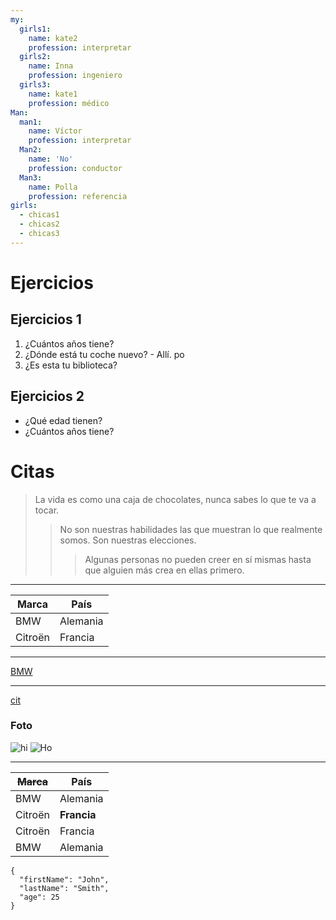 ```yaml
---
my:
  girls1:
    name: kate2
    profession: interpretar
  girls2:
    name: Inna
    profession: ingeniero
  girls3:
    name: kate1
    profession: médico
Man:
  man1:
    name: Víctor
    profession: interpretar
  Man2:
    name: 'No'
    profession: conductor
  Man3:
    name: Polla
    profession: referencia
girls:
  - chicas1
  - chicas2
  - chicas3
---
```


# Ejercicios

## Ejercicios 1

1. ¿Cuántos años tiene?
2. ¿Dónde está tu coche nuevo? - Allí. ро
3. ¿Es esta tu biblioteca?

## Ejercicios 2

- ¿Qué edad tienen?
- ¿Cuántos años tiene?

# Citas

> La vida es como una caja de chocolates, nunca sabes lo que te va a tocar.
>
> > No son nuestras habilidades las que muestran lo que realmente somos. Son nuestras elecciones.
> >
> > > Algunas personas no pueden creer en sí mismas hasta que alguien más crea en ellas primero.

---

Marca | País
--- | ---
BMW | Alemania
Citroën | Francia

---

[BMW](https://autoidea.by/)

---

[cit](https://www.citroen.by/)

### Foto

![hi](https://drive.google.com/file/d/1DOGDrudAldfgJeLKgOGoblgRM0CcIjv_/view?usp=sharing "esta es la información sobre herramientas")
![Ho](https://drive.google.com/file/d/192JoAyqDkddY_35FYzuDgaItdI2U_6gm/view?usp=sharing)

---

~~Marca~~ | País
--- | ---
BMW | Alemania
Citroën | **Francia**
Citroën | Francia
BMW | Alemania

```
{
  "firstName": "John",
  "lastName": "Smith",
  "age": 25
}
```
